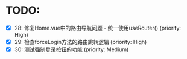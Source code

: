 # TODO:

- [x] 28: 修复Home.vue中的路由导航问题 - 统一使用useRouter() (priority: High)
- [x] 29: 检查forceLogin方法的路由跳转逻辑 (priority: High)
- [x] 30: 测试强制登录按钮的功能 (priority: Medium)

